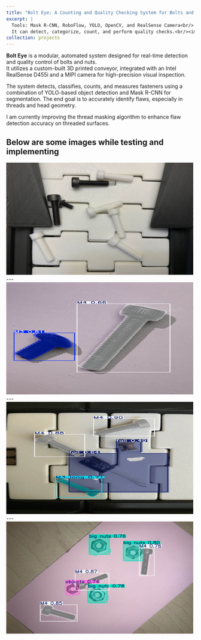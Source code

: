 ```yaml
---
title: "Bolt Eye: A Counting and Quality Checking System for Bolts and Nuts"
excerpt: |
  Tools: Mask R-CNN, RoboFlow, YOLO, OpenCV, and RealSense Camera<br/>
  It can detect, categorize, count, and perform quality checks.<br/><img src='/images/Bolt_1.jpg' alt='QC' width='500' height='300'/>
collection: projects
---
```


**Bolt Eye** is a modular, automated system designed for real-time detection and quality control of bolts and nuts.  
It utilizes a custom-built 3D printed conveyor, integrated with an Intel RealSense D455i and a MIPI camera for high-precision visual inspection.

The system detects, classifies, counts, and measures fasteners using a combination of YOLO-based object detection and Mask R-CNN for segmentation. The end goal is to accurately identify flaws, especially in threads and head geometry.

I am currently improving the thread masking algorithm to enhance flaw detection accuracy on threaded surfaces.

Below are some images while testing and implementing
---
<img src="/images/Bolt_1.jpg" alt="Bolt1" width="500" height="300">
---
<img src="/images/Bolt_2.jpg" alt="Bolt2" width="500" height="300">
---
<img src="/images/Bolt_3.jpg" alt="Bolt3" width="500" height="300">
---
<img src="/images/Bolt_4.jpg" alt="Bolt4" width="500" height="300">
